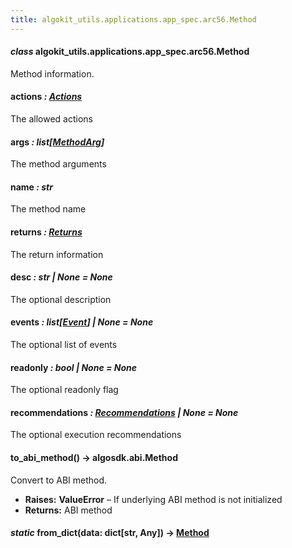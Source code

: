 ```yaml
---
title: algokit_utils.applications.app_spec.arc56.Method
---
```

#### *class* algokit_utils.applications.app_spec.arc56.Method

Method information.

#### actions *: [Actions](#algokit_utils.applications.app_spec.arc56.Actions)*

The allowed actions

#### args *: list[[MethodArg](#algokit_utils.applications.app_spec.arc56.MethodArg)]*

The method arguments

#### name *: str*

The method name

#### returns *: [Returns](#algokit_utils.applications.app_spec.arc56.Returns)*

The return information

#### desc *: str | None* *= None*

The optional description

#### events *: list[[Event](#algokit_utils.applications.app_spec.arc56.Event)] | None* *= None*

The optional list of events

#### readonly *: bool | None* *= None*

The optional readonly flag

#### recommendations *: [Recommendations](#algokit_utils.applications.app_spec.arc56.Recommendations) | None* *= None*

The optional execution recommendations

#### to_abi_method() → algosdk.abi.Method

Convert to ABI method.

* **Raises:**
  **ValueError** – If underlying ABI method is not initialized
* **Returns:**
  ABI method

#### *static* from_dict(data: dict[str, Any]) → [Method](#algokit_utils.applications.app_spec.arc56.Method)